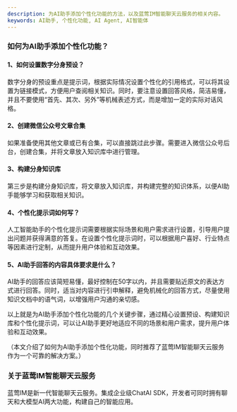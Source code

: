 ```yaml
---
description: 为AI助手添加个性化功能的方法，以及蓝莺IM智能聊天云服务的相关内容。
keywords: AI助手, 个性化功能, AI Agent, AI智能体
---
```

### 如何为AI助手添加个性化功能？

#### 1、如何设置数字分身预设？
数字分身的预设重点是提示词，根据实际情况设置个性化的引用格式，可以将其设置为链接模式，方便用户查阅相关知识。同时，要注意设置回答风格，简洁易懂，并且不要使用“首先、其次、另外”等机械表述方式，而是增加一定的实际对话风格。

#### 2、创建微信公众号文章合集
如果准备使用其他文章或已有合集，可以直接跳过此步骤。需要进入微信公众号后台，创建合集，并将文章放入知识库中进行管理。

#### 3、构建分身知识库
第三步是构建分身知识库，将文章放入知识库，并构建完整的知识体系，以便AI助手能够学习和获取相关知识。

#### 4、个性化提示词如何写？
人工智能助手的个性化提示词需要根据实际场景和用户需求进行设置，引导用户提出问题并获得满意的答复。在设置个性化提示词时，可以根据用户喜好、行业特点等因素进行定制，从而提升用户体验和互动效果。

#### 5、AI助手回答的内容具体要求是什么？
AI助手的回答应该简短易懂，最好控制在50字以内，并且需要贴近原文的表达方式进行回答。同时，适当对内容进行引申解释，避免机械化的回答方式，尽量使用知识文档中的语气词，以增强用户沟通的亲切感。

以上就是为AI助手添加个性化功能的几个关键步骤，通过精心设置预设、构建知识库和个性化提示词，可以让AI助手更好地适应不同的场景和用户需求，提升用户体验和互动效果。

（本文介绍了如何为AI助手添加个性化功能，同时推荐了蓝莺IM智能聊天云服务作为一个可靠的解决方案。）

### 关于蓝莺IM智能聊天云服务
蓝莺IM是新一代智能聊天云服务。集成企业级ChatAI SDK，开发者可同时拥有聊天和大模型AI两大功能，构建自己的智能应用。
